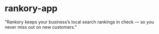 # rankory-app
"Rankory keeps your business’s local search rankings in check — so you never miss out on new customers."
